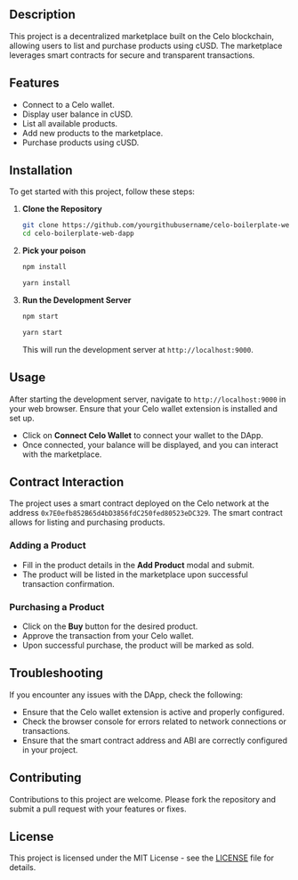 


## Description

This project is a decentralized marketplace built on the Celo blockchain, allowing users to list and purchase products using cUSD. The marketplace leverages smart contracts for secure and transparent transactions.

## Features

- Connect to a Celo wallet.
- Display user balance in cUSD.
- List all available products.
- Add new products to the marketplace.
- Purchase products using cUSD.

## Installation

To get started with this project, follow these steps:

1. **Clone the Repository**

   ```bash
   git clone https://github.com/yourgithubusername/celo-boilerplate-web-dapp.git
   cd celo-boilerplate-web-dapp
   ```

2. **Pick your poison**

   ```bash
   npm install
   ```
    ```bash
   yarn install
   ```

3. **Run the Development Server**

    ```bash
   npm start
   ```
     ```bash
   yarn start
   ```
   This will run the development server at `http://localhost:9000`.


## Usage

After starting the development server, navigate to `http://localhost:9000` in your web browser. Ensure that your Celo wallet extension is installed and set up.

- Click on **Connect Celo Wallet** to connect your wallet to the DApp.
- Once connected, your balance will be displayed, and you can interact with the marketplace.

## Contract Interaction

The project uses a smart contract deployed on the Celo network at the address `0x7E0efb852B65d4bD3856fdC250fed80523eDC329`. The smart contract allows for listing and purchasing products.

### Adding a Product

- Fill in the product details in the **Add Product** modal and submit.
- The product will be listed in the marketplace upon successful transaction confirmation.

### Purchasing a Product

- Click on the **Buy** button for the desired product.
- Approve the transaction from your Celo wallet.
- Upon successful purchase, the product will be marked as sold.

## Troubleshooting

If you encounter any issues with the DApp, check the following:

- Ensure that the Celo wallet extension is active and properly configured.
- Check the browser console for errors related to network connections or transactions.
- Ensure that the smart contract address and ABI are correctly configured in your project.

## Contributing

Contributions to this project are welcome. Please fork the repository and submit a pull request with your features or fixes.

## License

This project is licensed under the MIT License - see the [LICENSE](LICENSE) file for details.

